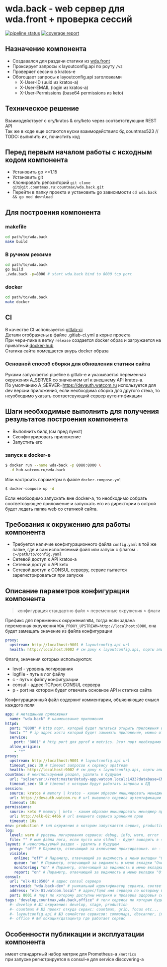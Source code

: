 # wda.back - web сервер для wda.front + проверка сессий

[![pipeline status](https://git.countmax.ru/countmax/wda.back/badges/master/pipeline.svg)](https://git.countmax.ru/countmax/wda.back/-/commits/master) [![coverage report](https://git.countmax.ru/countmax/wda.back/badges/master/coverage.svg)](https://git.countmax.ru/countmax/wda.back/-/commits/master)

## Назначение компонента

- Создавался для раздачи статики из [wda.front](https://git.countmax.ru/countmax/wda.front)
- Проксирует запросы к layoutconfig.api по роуту `/v2`
- Проверяет сессию в kratos-e
- Обогощает запросы к layoutconfig.api заголовками
  - X-User-ID (uuid из kratos-a)
  - X-User-EMAIL (login из kratos-a)
  - X-User-Permissions (base64 permissions из keto)

## Техническое решение

Взаимодействует с ory/kratos & ory/keto через соответствующие REST API  
Так же в коде еще остаются куски взаимодействияс бд countmax523 // TODO: выпилить их, почистить код

## Перед первым началом работы с исходным кодом компонента

* Установить go >=1.15
* Установить git
* Клонировать репозиторий `git clone git@git.countmax.ru:countmax/wda.back.git`
* Перейти в папку проекта и установить go зависимости `cd wda.back && go mod download`

## Для построения компонента

### makefile

```bash
cd path/to/wda.back
make build
```

### В ручном режиме

```bash
cd path/to/wda.back
go build
./wda.back -p=8000 # start wda.back bind to 8000 tcp port
```

### docker

```bash
cd path/to/wda.back
make docker
```

## CI

В качестве CI используется [gitlab-ci](https://docs.gitlab.com/ee/ci/)  
Детали отображены в файле .gitlab-ci.yml в корне проекта  
При чери-пике в ветку `release` создается docker образ и загружается на приватный [docker-hub](https://hub.watcom.ru)  
Статика сайта помещается внурь docker образа
### Основной способ сборки для обновления статики сайта

Руками запускается pipeline в gitlab-e и указывается переменная окружения A_SERVER со значением url к внешнему API kratos-a.  
По умолчанию A_SERVER=https://devauth.watcom.ru используется для dev версии приложения, если необходима сборка для другого стека, то неуобходимо указать соответсвующий сервер аутентификации

## Шаги необходимые выполнить для получения результатов построения компонента

* Выполнить билд (см пред пункт)
* Сконфигурировать приложение
* Запустить его

### запуск в docker-е

```bash
$ docker run --name wda-back -p 8080:8000 \
  -d hub.watcom.ru/wda.back
```

Или настроить параметры в файле `docker-compose.yml`

```bash
$ docker-compose up -d
```

Если необходимо запускать вне docker-a, то необходимо собрать соответсвующее приложение и запускать его из директории в октрой будет ледать папка web со статикой сайта.

## Требования к окружению для работы компонента

- Требуется наличие конфигурационного файла `config.yaml` в той же папке, где и сам исполняемый файл или запуск с флагом `-c=/path/to/config.yaml`
- Сетевой доступ к API kratos-a
- Сетевой доступ к API keto
- Сетевой доступ к CONSUL серверу, сервис пытается зарегистрироваться при запуске

## Описание параметров конфигурации компонента

> конфигурация стандартно файл > переменные окружения > флаги

Префикс для переменных окружения `WDA`, тогда если задана переменная окружения `WDA_PROXY_UPSTREAM=http://localhost:8080`, она будет замещать значение из файла конфигурации

```yaml
proxy:
  upstream: http://localhost:9001 # layoutconfig.api url
  health: http://localhost:9002 # см доку к layoutconfig.api, порты апи и healthcheck-ов разнесены
```

Флаги, значения которых используются:

* level - уровень логирования
* logfile - путь в лог файлу
* c - путь к файлу конфигурации
* consul - адрес:TCPport CONSUL сервера
* p - port на котором будет отвечать основное API и статика сайта

Конфигурационный файл содержит комментарии, объясняющие смысл каждого поля

```yaml
app: # метаданные приложения
  name: "wda.back" # наименование приложения
httpd:
  port: "8000" # http порт, который будет пытаться открыть приложения и принимать на него http запросы
  host: "" # ip адрес хоста который будет занимать приложение, можно отсавить пустым
  service:
    port: "8001" # http port для pprof и metrics. Этот порт необходимо указывать для health check-a consul-a
  allow_origins:
    - "*"
proxy:
  upstream: http://localhost:9001 # layoutconfig.api url
  timeout_sec: 30 # timeout запросов к сервису upstream
  health: http://localhost:9002 # см доку к layoutconfig.api, порты апи и healthcheck-ов разнесены
countmax: # неиспользуемый раздел, удалить в будущем
  url: "sqlserver://root:master@study-app.watcom.local:1433?database=CM_Karpov523&connection_timeout=0&encrypt=disable" 
  timeout_sec: 30 # timeout с которым будут работать запросы к БД
session:
  source: kratos # memory | kratos - каким образом инициировать менеджер сессий, в памяти или внешний сервис аутентификации
  url: https://devauth.watcom.ru # url внешнего сервиса аутентификации
  timeout: 10s
permissions:
  source: keto # memory | keto - каким образом инициировать менеджер прав, в памяти или внешний сервис хранения прав
  url: http://elk-02:4466 # url внешнего сервиса хранения прав
  timeout: 10s
env: production # тип окружения в котором запускается сервис, production - логи в json формате, все отсальное обычный logrus формат, котрый лучше выводить в текстовый файл и смотреть VSCode-ом
log:
  level: warn # уровень логирования сервиса: debug, info, warn, error
  file: "" # имя файла лога, если пусто или stdout - будет выводить в stdout, если указано имя фацйла, будет писать в него
layout: # неиспользуемый раздел - удалить в будущем
  proxy: "off" # Параметр, отвечающий за включение проксирования. on - включить, off - выключить
  visible:
    online: "off" # Параметр, отвечающий за видимость в меню вкладки "Онлайн". on - отображается, off - не отображается
    queue: "on" # Параметр, отвечающий за видимость в меню вкладки "Очередь". on - отображается, off - не отображается
    monitoring: "on" # Параметр, отвечающий за видимость в меню вкладки "Мониторинг". on - отображается, off - не отображается
    report: "on" # Параметр, отвечающий за видимость в меню вкладки "Отчет". on - отображается, off - не отображается
consul:
  url: "elk-01:8500" # адрес consul сервера
  serviceid: "wda.back-dev" # уникальный идентификатор сервиса, соответсвует имени контейнера (имена контейнеров во всей системе не должны совпадать)!
  address: "elk-01.watcom.local" # адрес/fqnd имя сервера по которому будет видент данный сервис, host docker машины
  port: 8001 # порт по которому доступны метрики и проверка здоровья сервиса снаружи
tags: "develop,countmax,wda.back,office" # теги сервиса по которым будет осущестялться поиск и разметка в мониторинге, количетсво и порядок строго определенные
  #- develop # №1 окружение: develop, stage, production
  #- countmax # №2 проект откуда сервис: countmax, grib, focus etc...
  #- layoutconfig.api # №3 семейство сервисов: commonapi, dbscanner, incidentmaker, transport.webui etc...
  #- office # №4 локация/датацентр где работает сервис
```

## Особенности публикации и эксплуатации компонента

имеет стандартный набор метрик для Prometheus-a `/metrics`  
при запуске регистрируется в consul-e для service discovering-a  

